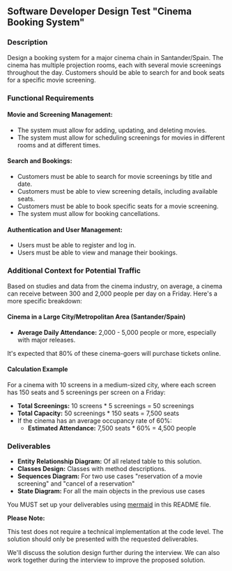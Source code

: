 ## Software Developer Design Test "Cinema Booking System"

### Description

Design a booking system for a major cinema chain in Santander/Spain. The cinema has multiple projection rooms, each with several movie screenings throughout the day. Customers should be able to search for and book seats for a specific movie screening.

### Functional Requirements

#### Movie and Screening Management:

* The system must allow for adding, updating, and deleting movies.
* The system must allow for scheduling screenings for movies in different rooms and at different times.

#### Search and Bookings:

* Customers must be able to search for movie screenings by title and date.
* Customers must be able to view screening details, including available seats.
* Customers must be able to book specific seats for a movie screening.
* The system must allow for booking cancellations.

#### Authentication and User Management:

* Users must be able to register and log in.
* Users must be able to view and manage their bookings.

### Additional Context for Potential Traffic

Based on studies and data from the cinema industry, on average, a cinema can receive between 300 and 2,000 people per day on a Friday. Here's a more specific breakdown:

#### Cinema in a Large City/Metropolitan Area (Santander/Spain)

* **Average Daily Attendance:** 2,000 - 5,000 people or more, especially with major releases.

It's expected that 80% of these cinema-goers will purchase tickets online.

#### Calculation Example

For a cinema with 10 screens in a medium-sized city, where each screen has 150 seats and 5 screenings per screen on a Friday:

* **Total Screenings:** 10 screens * 5 screenings = 50 screenings
* **Total Capacity:** 50 screenings * 150 seats = 7,500 seats
* If the cinema has an average occupancy rate of 60%:
    * **Estimated Attendance:** 7,500 seats * 60% = 4,500 people

### Deliverables

* **Entity Relationship Diagram:** Of all related table to this solution.
* **Classes Design:** Classes with method descriptions.
* **Sequences Diagram:** For two use cases "reservation of a movie screening" and "cancel of a reservation"
* **State Diagram:** For all the main objects in the previous use cases

You MUST set up your deliverables using [mermaid](https://mermaid.js.org/intro/) in this README file.

**Please Note:**

This test does not require a technical implementation at the code level. The solution should only be presented with the requested deliverables.

We'll discuss the solution design further during the interview. We can also work together during the interview to improve the proposed solution.
